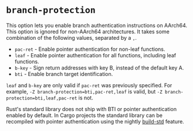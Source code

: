 # `branch-protection`

This option lets you enable branch authentication instructions on AArch64.
This option is ignored for non-AArch64 architectures.
It takes some combination of the following values, separated by a `,`.

- `pac-ret` - Enable pointer authentication for non-leaf functions.
- `leaf` - Enable pointer authentication for all functions, including leaf functions.
- `b-key` - Sign return addresses with key B, instead of the default key A.
- `bti` - Enable branch target identification.

`leaf` and `b-key` are only valid if `pac-ret` was previously specified.
For example, `-Z branch-protection=bti,pac-ret,leaf` is valid, but
`-Z branch-protection=bti,leaf,pac-ret` is not.

Rust's standard library does not ship with BTI or pointer authentication enabled by default.
In Cargo projects the standard library can be recompiled with pointer authentication using the nightly
[build-std](https://doc.rust-lang.org/nightly/cargo/reference/unstable.html#build-std) feature.
